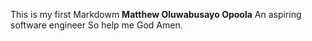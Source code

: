 This is my first Markdowm
**Matthew Oluwabusayo Opoola**
An aspiring software engineer
So help me God 
Amen.
